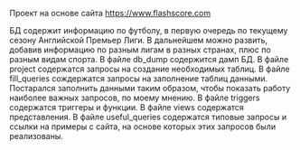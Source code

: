 Проект на основе сайта https://www.flashscore.com

БД содержит информацию по футболу, в первую очередь по текущему сезону Английской Премьер Лиги.
В дальнейшем можно развить, добавив информацию по разным лигам в разных странах, плюс по разным видам спорта.
В файле db_dump содержится дамп БД.
В файле project содержатся запросы на создание необходимых таблиц.
В файле fill_queries сождержатся запросы на заполнение таблиц данными. Постарался заполнить данными таким образом, чтобы показать работу наиболее важных запросов, по моему мнению.
В файле triggers содержатся триггеры и функции.
В файле views содержатся представления.
В файле useful_queries содержатся типовые запросы и ссылки на примеры с сайта, на основе которых этих запросов были реализованы.

